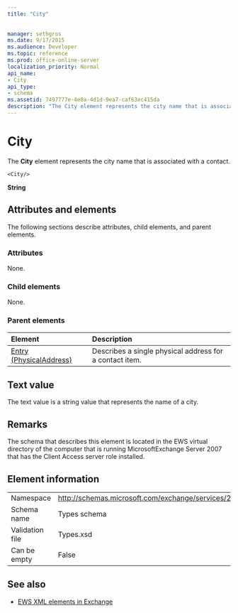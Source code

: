 ```yaml
---
title: "City"
 
 
manager: sethgros
ms.date: 9/17/2015
ms.audience: Developer
ms.topic: reference
ms.prod: office-online-server
localization_priority: Normal
api_name:
- City
api_type:
- schema
ms.assetid: 7497777e-4e0a-4d1d-9ea7-caf63ec415da
description: "The City element represents the city name that is associated with a contact."
---
```


# City

The **City** element represents the city name that is associated with a contact. 
  
```
<City/>
```

 **String**
## Attributes and elements

The following sections describe attributes, child elements, and parent elements.
  
### Attributes

None.
  
### Child elements

None.
  
### Parent elements

|**Element**|**Description**|
|:-----|:-----|
|[Entry (PhysicalAddress)](entry-physicaladdress.md) <br/> |Describes a single physical address for a contact item.  <br/> |
   
## Text value

The text value is a string value that represents the name of a city.
  
## Remarks

The schema that describes this element is located in the EWS virtual directory of the computer that is running MicrosoftExchange Server 2007 that has the Client Access server role installed.
  
## Element information

|||
|:-----|:-----|
|Namespace  <br/> |http://schemas.microsoft.com/exchange/services/2006/types  <br/> |
|Schema name  <br/> |Types schema  <br/> |
|Validation file  <br/> |Types.xsd  <br/> |
|Can be empty  <br/> |False  <br/> |
   
## See also



- [EWS XML elements in Exchange](ews-xml-elements-in-exchange.md)

